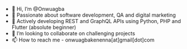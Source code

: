 - 👋 Hi, I’m @Onwuagba
- 👀 Passionate about software development, QA and digital marketing
- 🌱 Actively developing REST and GraphQL APIs using Python, PHP and Flutter (absolute beginner)
- 💞️ I’m looking to collaborate on challenging projects
- 📫 How to reach me - onwuagbakenenna[at]gmail[dot]com 

<!---
Onwuagba/Onwuagba is a ✨ special ✨ repository because its `README.md` (this file) appears on your GitHub profile.
You can click the Preview link to take a look at your changes.
--->

